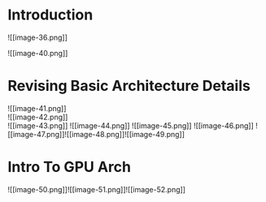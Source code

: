 # Introduction

![[image-36.png]]

![[image-40.png]]

# Revising Basic Architecture Details

![[image-41.png]]  
![[image-42.png]]  
![[image-43.png]]
![[image-44.png]]
![[image-45.png]]
![[image-46.png]]
![[image-47.png]]![[image-48.png]]![[image-49.png]]
# Intro To GPU Arch
![[image-50.png]]![[image-51.png]]![[image-52.png]]